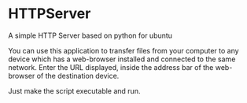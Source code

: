 # HTTPServer
A simple HTTP Server based on python for ubuntu

You can use this application to transfer files from your computer to any device which has a web-browser installed and connected to the same network. Enter the URL displayed, inside the address bar of the web-browser of the destination device.

Just make the script executable and run.
